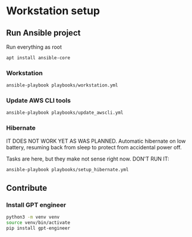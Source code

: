 # Workstation setup

## Run Ansible project

Run everything as root

```bash
apt install ansible-core
```

### Workstation

```bash
ansible-playbook playbooks/workstation.yml
```

### Update AWS CLI tools

```bash
ansible-playbook playbooks/update_awscli.yml
```

### Hibernate

IT DOES NOT WORK YET AS WAS PLANNED. Automatic hibernate on low battery,
resuming back from sleep to protect from accidental power off.

Tasks are here, but they make not sense right now. DON'T RUN IT:

```bash
ansible-playbook playbooks/setup_hibernate.yml
```

## Contribute

### Install GPT engineer

```bash
python3 -m venv venv
source venv/bin/activate
pip install gpt-engineer
```
